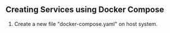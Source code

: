 ## Creating Services using Docker Compose

1. Create a new file "docker-compose.yaml" on host system.
